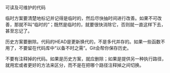 可读及可维护的代码

临时方案要清楚地标记并记得是临时的，然后尽快抽时间进行改善。如果不可改善，那就不叫“临时的”；既然是临时的，就要很快消除它，否则就一直这样下去，甚至忘记了。

历史方案要删除。代码的HEAD是更新换代的，不是多代并存的。如果一些函数不用了，不要留在代码库中“以备不时之需”。Git会帮你保存历史。

不要有注释掉的代码。如果是历史方案，就应删除；如果是提供另一种执行路径，就用宏或者更好的方法来区分，而不是在把哪个路径注释掉之间切换。